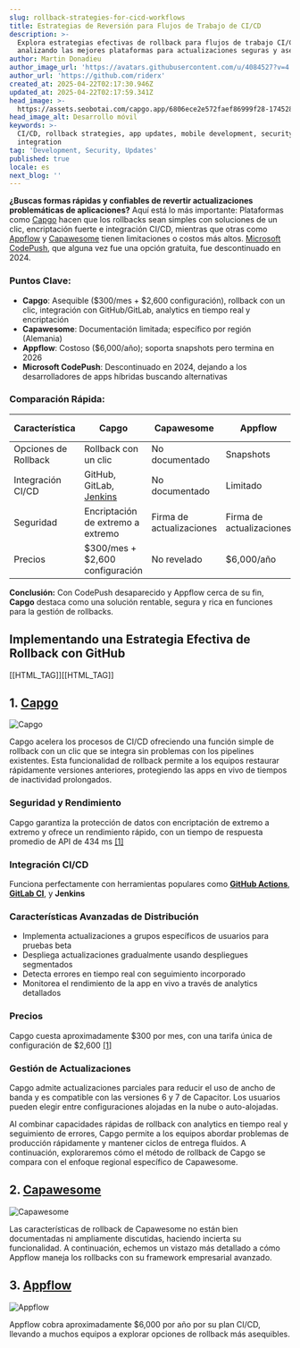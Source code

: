 ```yaml
---
slug: rollback-strategies-for-cicd-workflows
title: Estrategias de Reversión para Flujos de Trabajo de CI/CD
description: >-
  Explora estrategias efectivas de rollback para flujos de trabajo CI/CD,
  analizando las mejores plataformas para actualizaciones seguras y asequibles.
author: Martin Donadieu
author_image_url: 'https://avatars.githubusercontent.com/u/4084527?v=4'
author_url: 'https://github.com/riderx'
created_at: 2025-04-22T02:17:30.946Z
updated_at: 2025-04-22T02:17:59.341Z
head_image: >-
  https://assets.seobotai.com/capgo.app/6806ece2e572faef86999f28-1745288279341.jpg
head_image_alt: Desarrollo móvil
keywords: >-
  CI/CD, rollback strategies, app updates, mobile development, security,
  integration
tag: 'Development, Security, Updates'
published: true
locale: es
next_blog: ''
---
```


**¿Buscas formas rápidas y confiables de revertir actualizaciones problemáticas de aplicaciones?** Aquí está lo más importante: Plataformas como [Capgo](https://capgoapp/) hacen que los rollbacks sean simples con soluciones de un clic, encriptación fuerte e integración CI/CD, mientras que otras como [Appflow](https://ionicio/docs/appflow) y [Capawesome](https://capawesomeio/) tienen limitaciones o costos más altos. [Microsoft CodePush](https://microsoftgithubio/code-push/), que alguna vez fue una opción gratuita, fue descontinuado en 2024.

### Puntos Clave:

-   **Capgo**: Asequible ($300/mes + $2,600 configuración), rollback con un clic, integración con GitHub/GitLab, analytics en tiempo real y encriptación
-   **Capawesome**: Documentación limitada; específico por región (Alemania)
-   **Appflow**: Costoso ($6,000/año); soporta snapshots pero termina en 2026
-   **Microsoft CodePush**: Descontinuado en 2024, dejando a los desarrolladores de apps híbridas buscando alternativas

### Comparación Rápida:

| Característica | Capgo | Capawesome | Appflow | Microsoft CodePush |
| --- | --- | --- | --- | --- |
| Opciones de Rollback | Rollback con un clic | No documentado | Snapshots | Descontinuado |
| Integración CI/CD | GitHub, GitLab, [Jenkins](https://wwwjenkinsio/) | No documentado | Limitado | Ninguno |
| Seguridad | Encriptación de extremo a extremo | Firma de actualizaciones | Firma de actualizaciones | Firma de actualizaciones |
| Precios | $300/mes + $2,600 configuración | No revelado | $6,000/año | Gratuito (descontinuado) |

**Conclusión:** Con CodePush desaparecido y Appflow cerca de su fin, **Capgo** destaca como una solución rentable, segura y rica en funciones para la gestión de rollbacks.

## Implementando una Estrategia Efectiva de Rollback con GitHub

[[HTML_TAG]][[HTML_TAG]]

## 1. [Capgo](https://capgoapp/)

![Capgo](https://assetsseobotaicom/capgoapp/6806ece2e572faef86999f28/3963f7973abbc5791f2fae6e45924907jpg)

Capgo acelera los procesos de CI/CD ofreciendo una función simple de rollback con un clic que se integra sin problemas con los pipelines existentes. Esta funcionalidad de rollback permite a los equipos restaurar rápidamente versiones anteriores, protegiendo las apps en vivo de tiempos de inactividad prolongados.

### Seguridad y Rendimiento

Capgo garantiza la protección de datos con encriptación de extremo a extremo y ofrece un rendimiento rápido, con un tiempo de respuesta promedio de API de 434 ms [\[1\]](https://capgoapp/)

### Integración CI/CD

Funciona perfectamente con herramientas populares como **[GitHub Actions](https://docsgithubcom/actions)**, **[GitLab CI](https://docsgitlabcom/ee/ci/)**, y **Jenkins**

### Características Avanzadas de Distribución

-   Implementa actualizaciones a grupos específicos de usuarios para pruebas beta
-   Despliega actualizaciones gradualmente usando despliegues segmentados
-   Detecta errores en tiempo real con seguimiento incorporado
-   Monitorea el rendimiento de la app en vivo a través de analytics detallados

### Precios

Capgo cuesta aproximadamente $300 por mes, con una tarifa única de configuración de $2,600 [\[1\]](https://capgoapp/)

### Gestión de Actualizaciones

Capgo admite actualizaciones parciales para reducir el uso de ancho de banda y es compatible con las versiones 6 y 7 de Capacitor. Los usuarios pueden elegir entre configuraciones alojadas en la nube o auto-alojadas.

Al combinar capacidades rápidas de rollback con analytics en tiempo real y seguimiento de errores, Capgo permite a los equipos abordar problemas de producción rápidamente y mantener ciclos de entrega fluidos. A continuación, exploraremos cómo el método de rollback de Capgo se compara con el enfoque regional específico de Capawesome.

## 2. [Capawesome](https://capawesomeio/)

![Capawesome](https://assetsseobotaicom/capgoapp/6806ece2e572faef86999f28/04d155e1ac5e3041660c0e8da59e2e54jpg)

Las características de rollback de Capawesome no están bien documentadas ni ampliamente discutidas, haciendo incierta su funcionalidad. A continuación, echemos un vistazo más detallado a cómo Appflow maneja los rollbacks con su framework empresarial avanzado.

## 3. [Appflow](https://ionicio/docs/appflow)

![Appflow](https://assetsseobotaicom/capgoapp/6806ece2e572faef86999f28/e3b5a6ca6da391fe9a61210f3bd95bb8jpg)

Appflow cobra aproximadamente $6,000 por año por su plan CI/CD, llevando a muchos equipos a explorar opciones de rollback más asequibles.